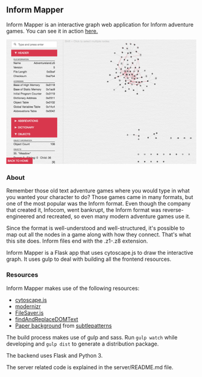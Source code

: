 ## Inform Mapper
Inform Mapper is an interactive graph web application for Inform adventure games. You can see it in action [here.](http://informmapper.xyz)

![Site screenshot](/promos/promo.png?raw=true "Graph screen")

### About
Remember those old text adventure games where you would type in what you wanted your character to do? Those games came in many formats, but one of the most popular was the Inform format. Even though the company that created it, Infocom, went bankrupt, the Inform format was reverse-engineered and recreated, so even many modern adventure games use it. 
 
Since the format is well-understood and well-structured, it's possible to map out all the nodes in a game along with how they connect. That's what this site does. Inform files end with the .z1-.z8 extension.

Inform Mapper is a Flask app that uses cytoscape.js to draw the interactive graph. It uses gulp to deal with building all the frontend resources.

### Resources
Inform Mapper makes use of the following resources:
* [cytoscape.js](http://js.cytoscape.org/)
* [modernizr](https://modernizr.com/)
* [FileSaver.js](https://github.com/eligrey/FileSaver.js/)
* [findAndReplaceDOMText](https://github.com/padolsey/findAndReplaceDOMText)
* [Paper background](http://timeproduction.ru/) from [subtlepatterns](https://www.toptal.com/designers/subtlepatterns/)

The build process makes use of gulp and sass. Run `gulp watch` while developing and `gulp dist` to generate a distribution package.

The backend uses Flask and Python 3.

The server related code is explained in the server/README.md file.
